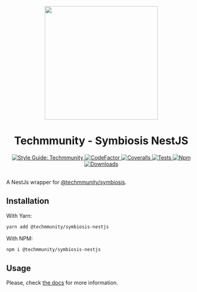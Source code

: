 <div align="center">

<img src="https://github.com/techmmunity/symbiosis/raw/master/resources/logo.gif" width="300" height="300">

# Techmmunity - Symbiosis NestJS

<a href="https://github.com/techmmunity/eslint-config">
	<img src="https://img.shields.io/badge/style%20guide-Techmmunity-01d2ce?style=for-the-badge" alt="Style Guide: Techmmunity">
</a>
<a href="https://www.codefactor.io/repository/github/techmmunity/symbiosis-nestjs">
	<img src="https://www.codefactor.io/repository/github/techmmunity/symbiosis-nestjs/badge?style=for-the-badge" alt="CodeFactor">
</a>
<a href="https://coveralls.io/github/techmmunity/symbiosis-nestjs?branch=master">
	<img src="https://img.shields.io/coveralls/github/techmmunity/symbiosis-nestjs/master?style=for-the-badge" alt="Coveralls">
</a>
<a href="https://github.com/techmmunity/symbiosis-nestjs/actions/workflows/coverage.yml">
	<img src="https://img.shields.io/github/workflow/status/techmmunity/symbiosis-nestjs/Collect%20Coverage?label=tests&logo=github&style=for-the-badge" alt="Tests">
</a>
<a href="https://www.npmjs.com/package/@techmmunity/symbiosis-nestjs">
	<img src="https://img.shields.io/npm/v/@techmmunity/symbiosis-nestjs.svg?color=CC3534&style=for-the-badge" alt="Npm">
</a>
<a href="https://www.npmjs.com/package/@techmmunity/symbiosis-nestjs">
	<img src="https://img.shields.io/npm/dw/@techmmunity/symbiosis-nestjs.svg?style=for-the-badge" alt="Downloads">
</a>

<br>
<br>

</div>

A NestJs wrapper for [@techmmunity/symbiosis](https://github.com/techmmunity/symbiosis).

## Installation

With Yarn:

```sh
yarn add @techmmunity/symbiosis-nestjs
```

With NPM:

```sh
npm i @techmmunity/symbiosis-nestjs
```

## Usage

Please, check [the docs](https://symbiosis.techmmunity.com.br/docs/integrations/nestjs) for more information.
